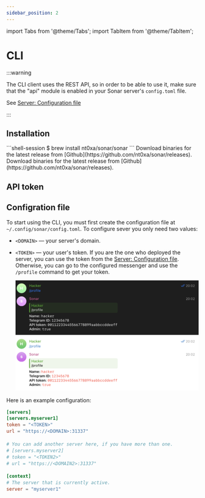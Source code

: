 ```yaml
---
sidebar_position: 2
---
```

import Tabs from '@theme/Tabs';
import TabItem from '@theme/TabItem';

# CLI

:::warning

The CLI client uses the REST API, so in order to be able to use it, make sure that the "api" module
is enabled in your Sonar server's `config.toml` file.

See [Server: Configuration file](/sonar/install/server#configuration-file)

:::

## Installation


<Tabs>
<TabItem value="macOS" label="macOS" default>
```shell-session
$ brew install nt0xa/sonar/sonar
```
</TabItem>
<TabItem value="linux" label="Linux">
Download binaries for the latest release from [Github](https://github.com/nt0xa/sonar/releases).
</TabItem>
<TabItem value="windows" label="Windows">
Download binaries for the latest release from [Github](https://github.com/nt0xa/sonar/releases).
</TabItem>
</Tabs>


## API token


## Configration file

To start using the CLI, you must first create the configuration file at `~/.config/sonar/config.toml`.
To configure sever you only need two values:

- `<DOMAIN>` — your server's domain.
- `<TOKEN>` — your user's token. If you are the one who deployed the server, you can use
  the token from the [Server: Configuration file](/sonar/install/server#configuration-file). Otherwise,
  you can go to the configured messenger and use the `/profile` command to get your token.

  ![Getting token in Telegram](../assets/telegram_token_dark.png#gh-dark-mode-only)![Getting token in Telegram](../assets/telegram_token_light.png#gh-light-mode-only)


Here is an example configuration:

```toml title="~/.config/sonar/config.toml"
[servers]
[servers.myserver1]
token = "<TOKEN>"
url = "https://<DOMAIN>:31337"

# You can add another server here, if you have more than one.
# [servers.myserver2]
# token = "<TOKEN2>"
# url = "https://<DOMAIN2>:31337"

[context]
# The server that is currently active.
server = "myserver1"
```
